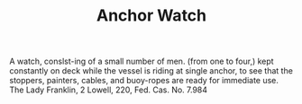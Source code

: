 ---
title: Anchor Watch
letter: A
permalink: "/definitions/bld-anchor-watch.html"
body: A watch, conslst-ing of a small number of men. (from one to four,) kept constantly
  on deck while the vessel is riding at single anchor, to see that the stoppers, painters,
  cables, and buoy-ropes are ready for immediate use. The Lady Franklin, 2 Lowell,
  220, Fed. Cas. No. 7.984
published_at: '2018-07-07'
source: Black's Law Dictionary 2nd Ed (1910)
layout: post
---